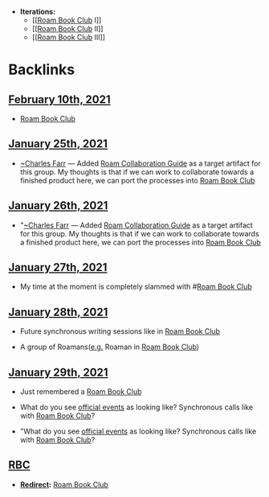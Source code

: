 - **Iterations:**
    - [[[Roam Book Club](<[[Roam Book Club.md>) I]]
    - [[[Roam Book Club](<[[Roam Book Club.md>) II]]
    - [[[Roam Book Club](<[[Roam Book Club.md>) III]]

# Backlinks
## [February 10th, 2021](<February 10th, 2021.md>)
- [Roam Book Club](<Roam Book Club.md>)

## [January 25th, 2021](<January 25th, 2021.md>)
- [~](<~.md>)[Charles Farr](<Charles Farr.md>) — Added [Roam Collaboration Guide](<Roam Collaboration Guide.md>) as a target artifact for this group. My thoughts is that if we can work to collaborate towards a finished product here, we can port the processes into [Roam Book Club](<Roam Book Club.md>)

## [January 26th, 2021](<January 26th, 2021.md>)
- "[~](<~.md>)[Charles Farr](<Charles Farr.md>) — Added [Roam Collaboration Guide](<Roam Collaboration Guide.md>) as a target artifact for this group. My thoughts is that if we can work to collaborate towards a finished product here, we can port the processes into [Roam Book Club](<Roam Book Club.md>)

## [January 27th, 2021](<January 27th, 2021.md>)
- My time at the moment is completely slammed with #[Roam Book Club](<Roam Book Club.md>)

## [January 28th, 2021](<January 28th, 2021.md>)
- Future synchronous writing sessions like in [Roam Book Club](<Roam Book Club.md>)

- A group of Roamans([e.g.](<e.g..md>) Roaman in [Roam Book Club](<Roam Book Club.md>))

## [January 29th, 2021](<January 29th, 2021.md>)
- Just remembered a [Roam Book Club](<Roam Book Club.md>)

- What do you see [official events](((yuqfEynX8))) as looking like? Synchronous calls like with [Roam Book Club](<Roam Book Club.md>)?

- "What do you see [official events](((yuqfEynX8))) as looking like? Synchronous calls like with [Roam Book Club](<Roam Book Club.md>)?

## [RBC](<RBC.md>)
- **[Redirect](<Redirect.md>):** [Roam Book Club](<Roam Book Club.md>)

